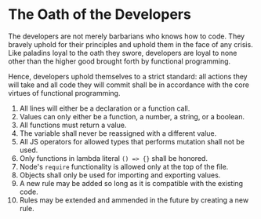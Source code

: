 # The Oath of the Developers

The developers are not merely barbarians who knows how to code. They bravely
uphold for their principles and uphold them in the face of any crisis. Like
paladins loyal to the oath they swore, developers are loyal to none other than
the higher good brought forth by functional programming.

Hence, developers uphold themselves to a strict standard: all actions they
will take and all code they will commit shall be in accordance with the
core virtues of functional programming.

1. All lines will either be a declaration or a function call.
2. Values can only either be a function, a number, a string, or a boolean.
3. All functions must return a value.
4. The variable shall never be reassigned with a different value.
5. All JS operators for allowed types that performs mutation shall not be used.
6. Only functions in lambda literal `() => {}` shall be honored.
7. Node's `require` functionality is allowed only at the top of the file.
8. Objects shall only be used for importing and exporting values.
9. A new rule may be added so long as it is compatible with the existing code.
10. Rules may be extended and ammended in the future by creating a new rule.